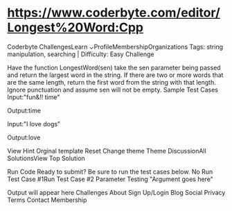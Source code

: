 ﻿# https://www.coderbyte.com/editor/Longest%20Word:Cpp

Coderbyte 
ChallengesLearn ⌄ProfileMembershipOrganizations
Tags: string manipulation, searching | Difficulty: Easy
Challenge 

Have the function LongestWord(sen) take the sen parameter being passed and return the largest word in the string. If there are two or more words that are the same length, return the first word from the string with that length. Ignore punctuation and assume sen will not be empty. 
Sample Test Cases
Input:"fun&!! time"

Output:time


Input:"I love dogs"

Output:love

View Hint
Orginal template Reset Change theme Theme DiscussionAll SolutionsView Top Solution

Run Code  Ready to submit? Be sure to run the test cases below.  No
Run Test Case #1Run Test Case #2
Parameter Testing
"Argument goes here"
 
Output will appear here
Challenges About Sign Up/Login Blog Social Privacy Terms Contact Membership